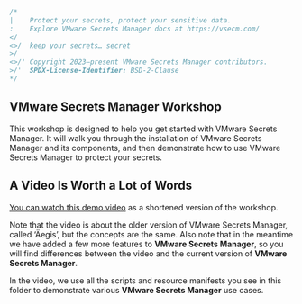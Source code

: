 ```go 
/*
|    Protect your secrets, protect your sensitive data.
:    Explore VMware Secrets Manager docs at https://vsecm.com/
</
<>/  keep your secrets… secret
>/
<>/' Copyright 2023–present VMware Secrets Manager contributors.
>/'  SPDX-License-Identifier: BSD-2-Clause
*/
```

## VMware Secrets Manager Workshop

This workshop is designed to help you get started with VMware Secrets Manager. 
It will walk you through the installation of VMware Secrets Manager and its 
components, and then demonstrate how to use VMware Secrets Manager to protect 
your secrets.

## A Video Is Worth a Lot of Words

[You can watch this demo video][video] as a shortened version of the workshop.

Note that the video is about the older version of VMware Secrets Manager,
called ‘Äegis’, but the concepts are the same. Also note that in the meantime
we have added a few more features to **VMware Secrets Manager**, so you will
find differences between the video and the current version of **VMware Secrets
Manager**.

In the video, we use all the scripts and resource manifests you see in this
folder to demonstrate various **VMware Secrets Manager** use cases.

[video]: https://vimeo.com/v0lkan/vsecm-use-cases "VSecM Use Cases"
